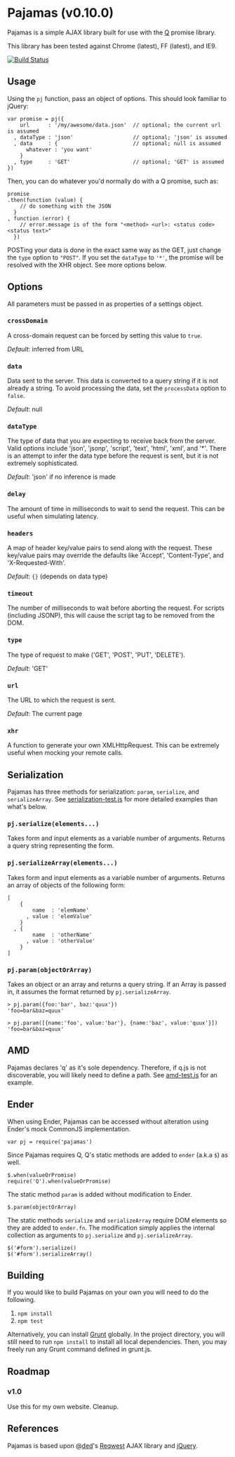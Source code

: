 Pajamas (v0.10.0)
================

Pajamas is a simple AJAX library built for use with the [Q](http://documentup.com/kriskowal/q/) promise library.

This library has been tested against Chrome (latest), FF (latest), and IE9.

[![Build Status](https://travis-ci.org/geowa4/pajamas.png)](https://travis-ci.org/geowa4/pajamas)


Usage
-----

Using the `pj` function, pass an object of options.
This should look familiar to jQuery:

    var promise = pj({
        url      : '/my/awesome/data.json'  // optional; the current url is assumed
      , dataType : 'json'                   // optional; 'json' is assumed
      , data     : {                        // optional; null is assumed
          whatever : 'you want'
        }
      , type     : 'GET'                    // optional; 'GET' is assumed
    })

Then, you can do whatever you'd normally do with a Q promise, such as:

    promise
    .then(function (value) {
        // do something with the JSON
      }
    , function (error) {
        // error.message is of the form "<method> <url>: <status code> <status text>"
      })

POSTing your data is done in the exact same way as the GET, just change the `type` option to `"POST"`.
If you set the `dataType` to `'*'`, the promise will be resolved with the XHR object.
See more options below.


Options
-------

All parameters must be passed in as properties of a settings object.


### `crossDomain`

A cross-domain request can be forced by setting this value to `true`.

*Default*: inferred from URL


### `data`

Data sent to the server.
This data is converted to a query string if it is not already a string.
To avoid processing the data, set the `processData` option to `false`.

*Default*: null


### `dataType`

The type of data that you are expecting to receive back from the server.
Valid options include 
'json', 'jsonp', 'script', 'text', 'html', 'xml', and '*'.
There is an attempt to infer the data type before the request is sent,
but it is not extremely sophisticated.

*Default*: 'json' if no inference is made


### `delay`

The amount of time in milliseconds to wait to send the request.
This can be useful when simulating latency.


### `headers`

A map of header key/value pairs to send along with the request.
These key/value pairs may override the defaults like
'Accept', 'Content-Type', and 'X-Requested-With'.

*Default*: `{}` (depends on data type)


### `timeout`

The number of milliseconds to wait before aborting the request.
For scripts (including JSONP), this will cause the script tag to be removed from the DOM.


### `type`

The type of request to make ('GET', 'POST', 'PUT', 'DELETE').

*Default*: 'GET'


### `url`

The URL to which the request is sent.

*Default*: The current page


### `xhr`

A function to generate your own XMLHttpRequest.
This can be extremely useful when mocking your remote calls.


Serialization
-------------

Pajamas has three methods for serialization: `param`, `serialize`, and `serializeArray`.
See [serialization-test.js](https://github.com/geowa4/pajamas/blob/master/test/serialization/serialization-test.js)
for more detailed examples than what's below.


### `pj.serialize(elements...)`

Takes form and input elements as a variable number of arguments.
Returns a query string representing the form.


### `pj.serializeArray(elements...)`

Takes form and input elements as a variable number of arguments.
Returns an array of objects of the following form:

    [
        {
            name  : 'elemName'
          , value : 'elemValue'
        }
      , {
            name  : 'otherName'
          , value : 'otherValue'
        }
    ]


### `pj.param(objectOrArray)`

Takes an object or an array and returns a query string.
If an Array is passed in, it assumes the format returned by `pj.serializeArray`.

    > pj.param({foo:'bar', baz:'quux'})
    'foo=bar&baz=quux'

    > pj.param([{name:'foo', value:'bar'}, {name:'baz', value:'quux'}])
    'foo=bar&baz=quux'


AMD
---

Pajamas declares 'q' as it's sole dependency.
Therefore, if q.js is not discoverable, you will likely need to define a path.
See [amd-test.js](https://github.com/geowa4/pajamas/blob/master/test/amd/amd-test.js) for an example.


Ender
-----

When using Ender, Pajamas can be accessed without alteration using Ender's mock CommonJS implementation.

    var pj = require('pajamas')

Since Pajamas requires Q, Q's static methods are added to `ender` (a.k.a `$`) as well.

    $.when(valueOrPromise)
    require('Q').when(valueOrPromise)

The static method `param` is added without modification to Ender.

    $.param(objectOrArray)

The static methods `serialize` and `serializeArray` require DOM elements so they are added to `ender.fn`.
The modification simply applies the internal collection as arguments to `pj.serialize` and `pj.serializeArray`.

    $('#form').serialize()
    $('#form').serializeArray()


Building
--------

If you would like to build Pajamas on your own you will need to do the following.

1. `npm install`
1. `npm test`

Alternatively, you can install [Grunt](http://gruntjs.com/) globally.
In the project directory, you will still need to run `npm install` to install all local dependencies.
Then, you may freely run any Grunt command defined in grunt.js.


Roadmap
-------

### v1.0

Use this for my own website.
Cleanup.


References
----------

Pajamas is based upon 
@[ded](https://github.com/ded)'s [Reqwest](https://github.com/ded/reqwest) AJAX library
and [jQuery](https://github.com/jquery/jquery).
